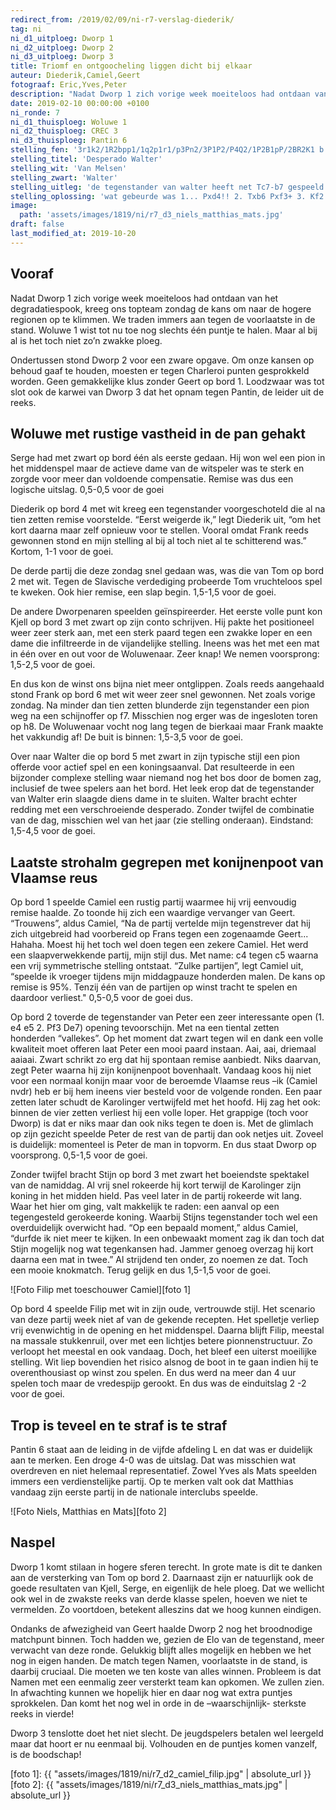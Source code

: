 ```yaml
---
redirect_from: /2019/02/09/ni-r7-verslag-diederik/
tag: ni
ni_d1_uitploeg: Dworp 1
ni_d2_uitploeg: Dworp 2
ni_d3_uitploeg: Dworp 3
title: Triomf en ontgoocheling liggen dicht bij elkaar
auteur: Diederik,Camiel,Geert
fotograaf: Eric,Yves,Peter
description: "Nadat Dworp 1 zich vorige week moeiteloos had ontdaan van het degradatiespook, kreeg ons topteam zondag de kans om naar de hogere regionen op te klimmen."
date: 2019-02-10 00:00:00 +0100
ni_ronde: 7
ni_d1_thuisploeg: Woluwe 1
ni_d2_thuisploeg: CREC 3
ni_d3_thuisploeg: Pantin 6
stelling_fen: '3r1k2/1R2bpp1/1q2p1r1/p3Pn2/3P1P2/P4Q2/1P2B1pP/2BR2K1 b - - 0 1'
stelling_titel: 'Desperado Walter'
stelling_wit: 'Van Melsen'
stelling_zwart: 'Walter'
stelling_uitleg: 'de tegenstander van walter heeft net Tc7-b7 gespeeld en hoopt een dikke vis te vangen: zwart verliest zijn dame, of niet?'
stelling_oplossing: 'wat gebeurde was 1... Pxd4!! 2. Txb6 Pxf3+ 3. Kf2 waarna het snel uit was door torenruil en promotie van de g-pion! de strafste verdediging voor wit na 1... Pxd4 moet ongetwijfeld zijn 2. Txd4 Dxd4+ 3. Le3 Lc5! 4. Tb3! Dd2!! 5. Lxc5+ Kg8 en wit kan de dreiging De1+ niet meer behoorlijk pareren!'
image:
  path: 'assets/images/1819/ni/r7_d3_niels_matthias_mats.jpg'
draft: false
last_modified_at: 2019-10-20
---
```

## Vooraf

Nadat Dworp 1 zich vorige week moeiteloos had ontdaan van het degradatiespook, kreeg ons topteam zondag de kans om naar de hogere regionen op te klimmen. We traden immers aan tegen de voorlaatste in de stand. Woluwe 1 wist tot nu toe nog slechts één puntje te halen. Maar al bij al is het toch niet zo’n zwakke ploeg.

Ondertussen stond Dworp 2 voor een zware opgave. Om onze kansen op behoud gaaf te houden, moesten er tegen Charleroi punten gesprokkeld worden. Geen gemakkelijke klus zonder Geert op bord 1. Loodzwaar was tot slot ook de karwei van Dworp 3 dat het opnam tegen Pantin, de leider uit de reeks.<!--more-->

## Woluwe met rustige vastheid in de pan gehakt

Serge had met zwart op bord één als eerste gedaan. Hij won wel een pion in het middenspel maar de actieve dame van de witspeler was te sterk en zorgde voor meer dan voldoende compensatie. Remise was dus een logische uitslag. 0,5-0,5 voor de goei

Diederik op bord 4 met wit kreeg een tegenstander voorgeschoteld die al na tien zetten remise voorstelde. “Eerst weigerde ik,” legt Diederik uit, “om het kort daarna maar zelf opnieuw voor te stellen. Vooral omdat Frank reeds gewonnen stond en mijn stelling al bij al toch niet al te schitterend was.” Kortom, 1-1 voor de goei.

De derde partij die deze zondag snel gedaan was, was die van Tom op bord 2 met wit. Tegen de Slavische verdediging probeerde Tom vruchteloos spel te kweken. Ook hier remise, een slap begin. 1,5-1,5 voor de goei.

De andere Dworpenaren speelden geïnspireerder. Het eerste volle punt kon Kjell op bord 3 met zwart op zijn conto schrijven. Hij pakte het positioneel weer zeer sterk aan, met een sterk paard tegen een zwakke loper en een dame die infiltreerde in de vijandelijke stelling. Ineens was het met een mat in één over en out voor de Woluwenaar. Zeer knap! We nemen voorsprong: 1,5-2,5 voor de goei.

En dus kon de winst ons bijna niet meer ontglippen. Zoals reeds aangehaald stond Frank op bord 6 met wit weer zeer snel gewonnen. Net zoals vorige zondag. Na minder dan tien zetten blunderde zijn tegenstander een pion weg na een schijnoffer op f7. Misschien nog erger was de ingesloten toren op h8. De Woluwenaar vocht nog lang tegen de bierkaai maar Frank maakte het vakkundig af! De buit is binnen: 1,5-3,5 voor de goei.

Over naar Walter die op bord 5 met zwart in zijn typische stijl een pion offerde voor actief spel en een koningsaanval. Dat resulteerde in een bijzonder complexe stelling waar niemand nog het bos door de bomen zag, inclusief de twee spelers aan het bord. Het leek erop dat de tegenstander van Walter erin slaagde diens dame in te sluiten. Walter bracht echter redding met een verschroeiende desperado. Zonder twijfel de combinatie van de dag, misschien wel van het jaar (zie stelling onderaan). Eindstand: 1,5-4,5 voor de goei.

## Laatste strohalm gegrepen met konijnenpoot van Vlaamse reus

Op bord 1 speelde Camiel een rustig partij waarmee hij vrij eenvoudig remise haalde. Zo toonde hij zich een waardige vervanger van Geert. “Trouwens”, aldus Camiel, “Na de partij vertelde mijn tegenstrever dat hij zich uitgebreid had voorbereid op Frans tegen een zogenaamde Geert... Hahaha. Moest hij het toch wel doen tegen een zekere Camiel. Het werd een slaapverwekkende partij, mijn stijl dus. Met name: c4 tegen c5 waarna een vrij symmetrische stelling ontstaat. “Zulke partijen”, legt Camiel uit, “speelde ik vroeger tijdens mijn middagpauze honderden malen. De kans op remise is 95%. Tenzij één van de partijen op winst tracht te spelen en daardoor verliest." 0,5-0,5 voor de goei dus.

Op bord 2 toverde de tegenstander van Peter een zeer interessante open (1. e4 e5 2. Pf3 De7) opening tevoorschijn. Met na een tiental zetten honderden “vallekes”. Op het moment dat zwart tegen wil en dank een volle kwaliteit moet offeren laat Peter een mooi paard instaan. Aai, aai, driemaal aaiaai. Zwart schrikt zo erg dat hij spontaan remise aanbiedt. Niks daarvan, zegt Peter waarna hij zijn konijnenpoot bovenhaalt. Vandaag koos hij niet voor een normaal konijn maar voor de beroemde Vlaamse reus –ik (Camiel nvdr) heb er bij hem ineens vier besteld voor de volgende ronden. Een paar zetten later schudt de Karolinger vertwijfeld met het hoofd. Hij zag het ook: binnen de vier zetten verliest hij een volle loper. Het grappige (toch voor Dworp) is dat er niks maar dan ook niks tegen te doen is. Met de glimlach op zijn gezicht speelde Peter de rest van de partij dan ook netjes uit. Zoveel is duidelijk: momenteel is Peter de man in topvorm. En dus staat Dworp op voorsprong. 0,5-1,5 voor de goei.

Zonder twijfel bracht Stijn op bord 3 met zwart het boeiendste spektakel van de namiddag. Al vrij snel rokeerde hij kort terwijl de Karolinger zijn koning in het midden hield. Pas veel later in de partij rokeerde wit lang. Waar het hier om ging, valt makkelijk te raden: een aanval op een tegengesteld gerokeerde koning. Waarbij Stijns tegenstander toch wel een overduidelijk overwicht had. “Op een bepaald moment,” aldus Camiel, “durfde ik niet meer te kijken. In een onbewaakt moment zag ik dan toch dat Stijn mogelijk nog wat tegenkansen had. Jammer genoeg overzag hij kort daarna een mat in twee.” Al strijdend ten onder, zo noemen ze dat. Toch een mooie knokmatch. Terug gelijk en dus 1,5-1,5 voor de goei.

![Foto Filip met toeschouwer Camiel][foto 1]

Op bord 4 speelde Filip met wit in zijn oude, vertrouwde stijl. Het scenario van deze partij week niet af van de gekende recepten. Het spelletje verliep vrij evenwichtig in de opening en het middenspel. Daarna blijft Filip, meestal na massale stukkenruil, over met een lichtjes betere pionnenstructuur. Zo verloopt het meestal en ook vandaag. Doch, het bleef een uiterst moeilijke stelling. Wit liep bovendien het risico alsnog de boot in te gaan indien hij te overenthousiast op winst zou spelen. En dus werd na meer dan 4 uur spelen toch maar de vredespijp gerookt. En dus was de einduitslag 2 -2 voor de goei.

## Trop is teveel en te straf is te straf

Pantin 6 staat aan de leiding in de vijfde afdeling L en dat was er duidelijk aan te merken. Een droge 4-0 was de uitslag. Dat was misschien wat overdreven en niet helemaal representatief. Zowel Yves als Mats speelden immers een verdienstelijke partij. Op te merken valt ook dat Matthias vandaag zijn eerste partij in de nationale interclubs speelde.

![Foto Niels, Matthias en Mats][foto 2]

## Naspel

Dworp 1 komt stilaan in hogere sferen terecht. In grote mate is dit te danken aan de versterking van Tom op bord 2. Daarnaast zijn er natuurlijk ook de goede resultaten van Kjell, Serge, en eigenlijk de hele ploeg. Dat we wellicht ook wel in de zwakste reeks van derde klasse spelen, hoeven we niet te vermelden. Zo voortdoen, betekent alleszins dat we hoog kunnen eindigen.

Ondanks de afwezigheid van Geert haalde Dworp 2 nog het broodnodige matchpunt binnen. Toch hadden we, gezien de Elo van de tegenstand, meer verwacht van deze ronde. Gelukkig blijft alles mogelijk en hebben we het nog in eigen handen. De match tegen Namen, voorlaatste in de stand, is daarbij cruciaal. Die moeten we ten koste van alles winnen. Probleem is dat Namen met een eenmalig zeer versterkt team kan opkomen. We zullen zien. In afwachting kunnen we hopelijk hier en daar nog wat extra puntjes sprokkelen. Dan komt het nog wel in orde in de –waarschijnlijk- sterkste reeks in vierde!

Dworp 3 tenslotte doet het niet slecht. De jeugdspelers betalen wel leergeld maar dat hoort er nu eenmaal bij. Volhouden en de puntjes komen vanzelf, is de boodschap!

[foto 1]: {{ "assets/images/1819/ni/r7_d2_camiel_filip.jpg" | absolute_url }}
[foto 2]: {{ "assets/images/1819/ni/r7_d3_niels_matthias_mats.jpg" | absolute_url }}
